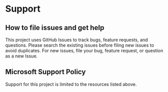 # Support

## How to file issues and get help

This project uses GitHub Issues to track bugs, feature requests, and questions.
Please search the existing issues before filing new issues to avoid duplicates.
For new issues, file your bug, feature request, or question as a new Issue.

## Microsoft Support Policy

Support for this project is limited to the resources listed above.
